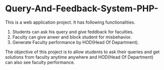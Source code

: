 # Query-And-Feedback-System-PHP-
This is a web application project. It has following functionalities. 
  1. Students can ask his query and give feddback for faculties. 
  2. Faculty can give anwer and block student for misbehavior. 
  3. Generate Faculty performance by HOD(Head Of Department).  
  
The objective of this project is to allow students to ask their queries and get solutions from faculty anytime anywhere and HOD(Head Of Department) can also see faculty performance.

